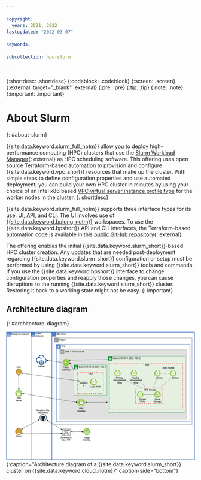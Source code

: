 ```yaml
---

copyright:
  years: 2021, 2022
lastupdated: "2022-03-07"

keywords: 

subcollection: hpc-slurm

---
```


{:shortdesc: .shortdesc}
{:codeblock: .codeblock}
{:screen: .screen}
{:external: target="_blank" .external}
{:pre: .pre}
{:tip: .tip}
{:note: .note}
{:important: .important}

# About Slurm
{: #about-slurm}

{{site.data.keyword.slurm_full_notm}} allow you to deploy high-performance computing (HPC) clusters that use the [Slurm Workload Manager](https://github.com/SchedMD/slurm){: external} as HPC scheduling software. This offering uses open source Terraform-based automation to provision and configure {{site.data.keyword.vpc_short}} resources that make up the cluster. With simple steps to define configuration properties and use automated deployment, you can build your own HPC cluster in minutes by using your choice of an Intel x86 based [VPC virtual server instance profile type](/docs/vpc?topic=vpc-profiles&interface=ui) for the worker nodes in the cluster.
{: shortdesc}

{{site.data.keyword.slurm_full_notm}} supports three interface types for its use: UI, API, and CLI. The UI involves use of [{{site.data.keyword.bplong_notm}}](/docs/schematics?topic=schematics-getting-started) workspaces. To use the {{site.data.keyword.bpshort}} API and CLI interfaces, the Terraform-based automation code is available in this [public GitHub repository](https://github.com/IBM-Cloud/hpc-cluster-slurm){: external}.

The offering enables the initial {{site.data.keyword.slurm_short}}-based HPC cluster creation. Any updates that are needed post-deployment regarding {{site.data.keyword.slurm_short}} configuration or setup must be performed by using {{site.data.keyword.slurm_short}} tools and commands. If you use the {{site.data.keyword.bpshort}} interface to change configuration properties and reapply those changes, you can cause disruptions to the running {{site.data.keyword.slurm_short}} cluster. Restoring it back to a working state might not be easy.
{: important}

## Architecture diagram
{: #architecture-diagram}

![Architecture diagram](images/6547a000-51eb-11ec-9d0c-2f3bcee6ceb8.png){:caption="Architecture diagram of a {{site.data.keyword.slurm_short}} cluster on {{site.data.keyword.cloud_notm}}" caption-side="bottom"}
